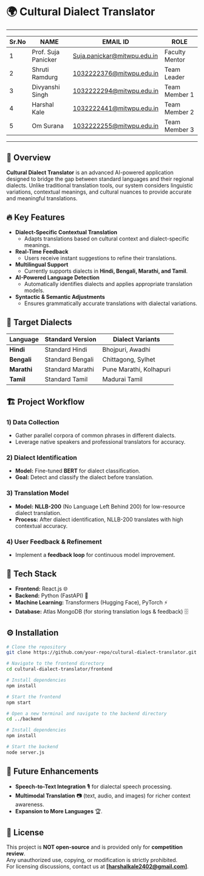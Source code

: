 # 🌍 Cultural Dialect Translator

_________________________________________________________________________________
| Sr.No |        NAME         |           EMAIL ID           |      ROLE       |
|-------|---------------------|------------------------------|-----------------|
| 1     | Prof. Suja Panicker | Suja.panickar@mitwpu.edu.in  | Faculty Mentor  |
| 2     | Shruti Ramdurg      | 1032222376@mitwpu.edu.in     | Team Leader     |
| 3     | Divyanshi Singh     | 1032222294@mitwpu.edu.in     | Team Member 1   |
| 4     | Harshal Kale        | 1032222441@mitwpu.edu.in     | Team Member 2   |
| 5     | Om Surana           | 1032222255@mitwpu.edu.in     | Team Member 3   |
_________________________________________________________________________________

## 📝 Overview
**Cultural Dialect Translator** is an advanced AI-powered application designed to bridge the gap between standard languages and their regional dialects. Unlike traditional translation tools, our system considers linguistic variations, contextual meanings, and cultural nuances to provide accurate and meaningful translations.

## 🔥 Key Features
- **Dialect-Specific Contextual Translation** 
  - Adapts translations based on cultural context and dialect-specific meanings.
- **Real-Time Feedback** 
  - Users receive instant suggestions to refine their translations.
- **Multilingual Support** 
  - Currently supports dialects in **Hindi, Bengali, Marathi, and Tamil**.
- **AI-Powered Language Detection** 
  - Automatically identifies dialects and applies appropriate translation models.
- **Syntactic & Semantic Adjustments** 
  - Ensures grammatically accurate translations with dialectal variations.

## 🎯 Target Dialects
| Language  | Standard Version | Dialect Variants         |
|-----------|-----------------|--------------------------|
| **Hindi**  | Standard Hindi  | Bhojpuri, Awadhi        |
| **Bengali** | Standard Bengali | Chittagong, Sylhet     |
| **Marathi** | Standard Marathi | Pune Marathi, Kolhapuri |
| **Tamil**  | Standard Tamil  | Madurai Tamil           |

## 🏗️ Project Workflow
### 1) **Data Collection**
- Gather parallel corpora of common phrases in different dialects.
- Leverage native speakers and professional translators for accuracy.

### 2️) **Dialect Identification**
- **Model:** Fine-tuned **BERT** for dialect classification.
- **Goal:** Detect and classify the dialect before translation.

### 3️) **Translation Model**
- **Model:** **NLLB-200** (No Language Left Behind 200) for low-resource dialect translation.
- **Process:** After dialect identification, NLLB-200 translates with high contextual accuracy.

### 4️) **User Feedback & Refinement**
- Implement a **feedback loop** for continuous model improvement.

## 🚀 Tech Stack
- **Frontend:** React.js 🌐
- **Backend:** Python (FastAPI) 🐍
- **Machine Learning:** Transformers (Hugging Face), PyTorch ⚡
- **Database:** Atlas MongoDB (for storing translation logs & feedback) 🗄️

## ⚙️ Installation
```bash
# Clone the repository
git clone https://github.com/your-repo/cultural-dialect-translator.git

# Navigate to the frontend directory
cd cultural-dialect-translator/frontend

# Install dependencies
npm install

# Start the frontend
npm start

# Open a new terminal and navigate to the backend directory
cd ../backend

# Install dependencies
npm install

# Start the backend
node server.js
```

## 🎯 Future Enhancements
- **Speech-to-Text Integration** 🎙️ for dialectal speech processing.
- **Multimodal Translation** 📷 (text, audio, and images) for richer context awareness.
- **Expansion to More Languages** 🏆.

## 📜 License
This project is **NOT open-source** and is provided only for **competition review**.  
Any unauthorized use, copying, or modification is strictly prohibited.  
For licensing discussions, contact us at **[harshalkale2402@gmail.com]**.


